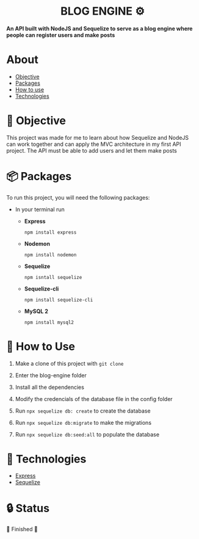 <h1 align="center">BLOG ENGINE ⚙️</h1>

<h4 align="init">An API built with NodeJS and Sequelize to serve as a blog engine where people can register users and make posts</h4>

About 
=============
* [Objective](https://github.com/thiagodk0/blog-engine#-objective)
* [Packages](https://github.com/thiagodk0/blog-engine#-packages)
* [How to use](https://github.com/thiagodk0/blog-engine#-how-to-use)
* [Technologies](https://github.com/thiagodk0/blog-engine#-technologies)

# 🎯 Objective
This project was made for me to learn about how Sequelize and NodeJS can work together and can apply the MVC architecture in my first API project. The API must be able to add users and let them make posts

# 📦 Packages
To run this project, you will need the following packages: 

* In your terminal run
    
    * **Express**
    
        ``` npm install express ```
        
    * **Nodemon**
    
        ``` npm install nodemon ```
   
   *  **Sequelize**
   
        ``` npm isntall sequelize ```
        
   *  **Sequelize-cli**

        ``` npm install sequelize-cli ```
   *  **MySQL 2**

        ``` npm install mysql2 ```

    
# 🔨 How to Use

1. Make a clone of this project with ``` git clone ```

2. Enter the blog-engine folder

3. Install all the dependencies 

4. Modify the credencials of the database file in the config folder 

5. Run ``` npx sequelize db: create ``` to create the database

6. Run ``` npx sequelize db:migrate ``` to make the migrations

7. Run ``` npx sequelize db:seed:all ``` to populate the database 

# 👾 Technologies

* [Express](https://expressjs.com/)
* [Sequelize](https://sequelize.org/)

# 🔒 Status
🥂 Finished 🥂
